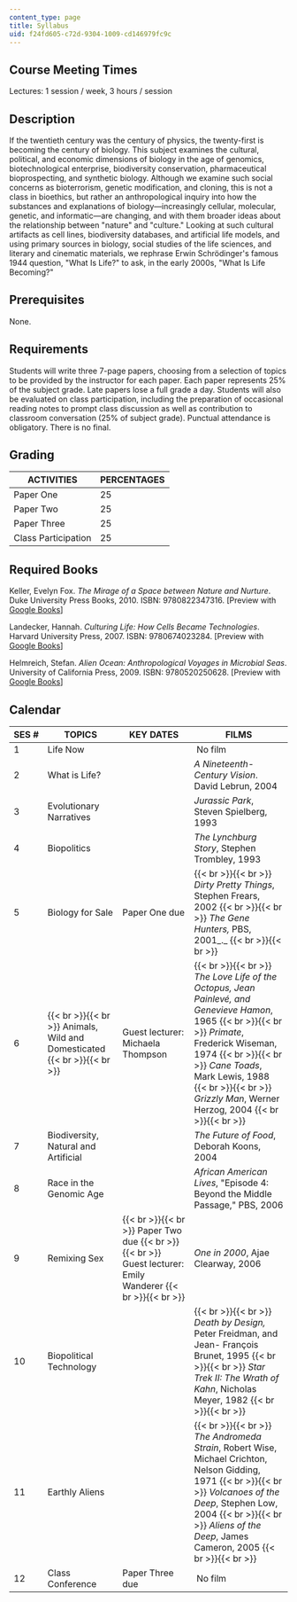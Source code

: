 ```yaml
---
content_type: page
title: Syllabus
uid: f24fd605-c72d-9304-1009-cd146979fc9c
---
```


Course Meeting Times
--------------------

Lectures: 1 session / week, 3 hours / session

Description
-----------

If the twentieth century was the century of physics, the twenty-first is becoming the century of biology. This subject examines the cultural, political, and economic dimensions of biology in the age of genomics, biotechnological enterprise, biodiversity conservation, pharmaceutical bioprospecting, and synthetic biology. Although we examine such social concerns as bioterrorism, genetic modification, and cloning, this is not a class in bioethics, but rather an anthropological inquiry into how the substances and explanations of biology—increasingly cellular, molecular, genetic, and informatic—are changing, and with them broader ideas about the relationship between "nature" and "culture." Looking at such cultural artifacts as cell lines, biodiversity databases, and artificial life models, and using primary sources in biology, social studies of the life sciences, and literary and cinematic materials, we rephrase Erwin Schrödinger's famous 1944 question, "What Is Life?" to ask, in the early 2000s, "What Is Life Becoming?"

Prerequisites
-------------

None.

Requirements
------------

Students will write three 7-page papers, choosing from a selection of topics to be provided by the instructor for each paper. Each paper represents 25% of the subject grade. Late papers lose a full grade a day. Students will also be evaluated on class participation, including the preparation of occasional reading notes to prompt class discussion as well as contribution to classroom conversation (25% of subject grade). Punctual attendance is obligatory. There is no final.

Grading
-------

| ACTIVITIES | PERCENTAGES |
| --- | --- |
| Paper One | 25 |
| Paper Two | 25 |
| Paper Three | 25 |
| Class Participation | 25 

Required Books
--------------

Keller, Evelyn Fox. _The Mirage of a Space between Nature and Nurture_. Duke University Press Books, 2010. ISBN: 9780822347316. \[Preview with [Google Books](http://books.google.com/books?id=3up1Eo2OdzIC&pg=PAfrontcover)\]

Landecker, Hannah. _Culturing Life: How Cells Became Technologies_. Harvard University Press, 2007. ISBN: 9780674023284. \[Preview with [Google Books](http://books.google.com/books?id=CCvjXK91T9QC&pg=PAfrontcover)\]

Helmreich, Stefan. _Alien Ocean: Anthropological Voyages in Microbial Seas_. University of California Press, 2009. ISBN: 9780520250628. \[Preview with [Google Books](http://books.google.com/books?id=u1rXKH-SRHYC&pg=PAfrontcover)\]

Calendar
--------

| SES # | TOPICS | KEY DATES | FILMS |
| --- | --- | --- | --- |
| 1 | Life Now | &nbsp; |  No film |
| 2 | What is Life? | &nbsp; | _A Nineteenth-Century Vision_. David Lebrun, 2004 |
| 3 | Evolutionary Narratives | &nbsp; | _Jurassic Park_, Steven Spielberg, 1993 |
| 4 | Biopolitics | &nbsp; | _The Lynchburg Story_, Stephen Trombley, 1993 |
| 5 | Biology for Sale | Paper One due |  {{< br >}}{{< br >}} _Dirty Pretty Things_, Stephen Frears, 2002 {{< br >}}{{< br >}} _The Gene Hunters,_ PBS, 2001_._  {{< br >}}{{< br >}}  |
| 6 |  {{< br >}}{{< br >}} Animals, Wild and Domesticated {{< br >}}{{< br >}}  | Guest lecturer: Michaela Thompson |  {{< br >}}{{< br >}} _The Love Life of the Octopus, Jean Painlevé, and Genevieve Hamon_, 1965 {{< br >}}{{< br >}} _Primate_, Frederick Wiseman, 1974 {{< br >}}{{< br >}} _Cane Toads_, Mark Lewis, 1988 {{< br >}}{{< br >}} _Grizzly Man_, Werner Herzog, 2004 {{< br >}}{{< br >}}  |
| 7 | Biodiversity, Natural and Artificial | &nbsp; | _The Future of Food_, Deborah Koons, 2004 |
| 8 | Race in the Genomic Age | &nbsp; | _African American Lives_, "Episode 4: Beyond the Middle Passage," PBS, 2006 |
| 9 | Remixing Sex |  {{< br >}}{{< br >}} Paper Two due {{< br >}}{{< br >}} Guest lecturer: Emily Wanderer {{< br >}}{{< br >}}  | _One in 2000_, Ajae Clearway, 2006 |
| 10 | Biopolitical Technology | &nbsp; |  {{< br >}}{{< br >}} _Death by Design,_ Peter Freidman, and Jean- François Brunet, 1995 {{< br >}}{{< br >}} _Star Trek II: The Wrath of Kahn_, Nicholas Meyer, 1982 {{< br >}}{{< br >}}  |
| 11 | Earthly Aliens | &nbsp; |  {{< br >}}{{< br >}} _The Andromeda Strain_, Robert Wise, Michael Crichton, Nelson Gidding, 1971 {{< br >}}{{< br >}} _Volcanoes of the Deep_, Stephen Low, 2004 {{< br >}}{{< br >}} _Aliens of the Deep_, James Cameron, 2005 {{< br >}}{{< br >}}  |
| 12 | Class Conference | Paper Three due |  No film